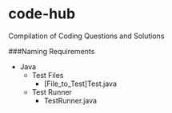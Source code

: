 # code-hub
Compilation of Coding Questions and Solutions

###Naming Requirements
- Java
  - Test Files
    - [File_to_Test]Test.java
  - Test Runner
    - TestRunner.java
